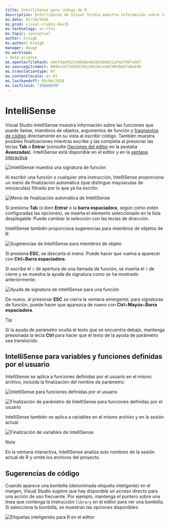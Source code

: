 ```yaml
---
title: IntelliSense para código de R
description: IntelliSense de Visual Studio muestra información sobre las funciones, los miembros de objeto, los fragmentos de código y las finalizaciones mientras se escribe código de R.
ms.date: 01/24/2018
ms.prod: visual-studio-dev15
ms.technology: vs-rtvs
ms.topic: conceptual
author: kraigb
ms.author: kraigb
manager: douge
ms.workload:
- data-science
ms.openlocfilehash: a9efdae5623c00abe4626d1bbb21af4a790fa487
ms.sourcegitcommit: 6944ceb7193d410a2a913ecee6f40c6e87e8a54b
ms.translationtype: HT
ms.contentlocale: es-ES
ms.lasthandoff: 09/06/2018
ms.locfileid: "35666870"
---
```

# <a name="intellisense"></a>IntelliSense

Visual Studio IntelliSense muestra información sobre las funciones que puede llamar, miembros de objetos, argumentos de función y [fragmentos de código](code-snippets-for-r.md) directamente en su vista al escribir código. También muestra posibles finalizaciones mientras escribe y las completa al presionar las teclas **Tab** o **Entrar** (consulte [Opciones del editor](editing-r-code-in-visual-studio.md#editor-options) en la pestaña **Avanzadas**). IntelliSense está disponible en el editor y en la [ventana interactiva](interactive-repl-for-r-in-visual-studio.md).

![IntelliSense muestra una signatura de función](media/intellisense-function-signature.png)

Al escribir una función o cualquier otra instrucción, IntelliSense proporciona un menú de finalización automática (que distingue mayúsculas de minúsculas) filtrado por lo que ya ha escrito:

![Menú de finalización automática de IntelliSense](media/intellisense-auto-complete-menu.png)

Si presiona **Tab** (o bien **Entrar** o la **barra espaciadora**, según cómo estén configuradas las opciones), se inserta el elemento seleccionado en la lista desplegable. Puede cambiar la selección con las teclas de dirección.

IntelliSense también proporciona sugerencias para miembros de objetos de R:

![Sugerencias de IntelliSense para miembros de objeto](media/intellisense-auto-complete-r-objects.png)

Si presiona **ESC**, se descarta el menú. Puede hacer que vuelva a aparecer con **Ctrl**+**Barra espaciadora**.

Si escribe el `(` de apertura de una llamada de función, se inserta el `)` de cierre y se muestra la ayuda de signatura como se ha mostrado anteriormente:

![Ayuda de signatura de IntelliSense para una función](media/intellisense-function-signature.png)

De nuevo, al presionar **ESC** se cierra la ventana emergente; para signaturas de función, puede hacer que aparezca de nuevo con **Ctrl**+**Mayús**+**Barra espaciadora**.

> [!Tip]
> Si la ayuda de parámetro oculta el texto que se encuentra debajo, mantenga presionada la tecla **Ctrl** para hacer que el texto de la ayuda de parámetro sea translúcido.

## <a name="intellisense-for-user-defined-functions-and-variables"></a>IntelliSense para variables y funciones definidas por el usuario

IntelliSense se aplica a funciones definidas por el usuario en el mismo archivo, incluida la finalización del nombre de parámetro:

![IntelliSense para funciones definidas por el usuario](media/intellisense-same-file-functions.png)

![Finalización de parámetro de IntelliSense para funciones definidas por el usuario](media/intellisense-parameter-completion.png)

IntelliSense también se aplica a variables en el mismo archivo y en la sesión actual:

![Finalización de variables de IntelliSense](media/intellisense-variable-completion.png)

> [!Note]
> En la ventana interactiva, IntelliSense analiza solo nombres de la sesión actual de R y omite los archivos del proyecto.

## <a name="code-suggestions"></a>Sugerencias de código

Cuando aparece una bombilla (denominada etiqueta inteligente) en el margen, Visual Studio sugiere que hay disponible un acceso directo para una acción de uso frecuente. Por ejemplo, mantenga el puntero sobre una línea que contenga la instrucción `library` en el editor para ver una bombilla. Si selecciona la bombilla, se muestran las opciones disponibles:

![Etiquetas inteligentes para R en el editor](media/intellisense-smart-tags.png)

